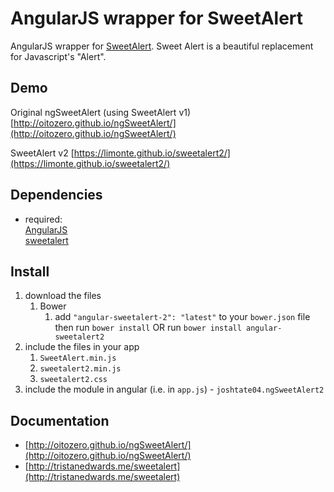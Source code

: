 # AngularJS wrapper for SweetAlert

AngularJS wrapper for [SweetAlert](http://tristanedwards.me/sweetalert). Sweet Alert is a beautiful replacement for Javascript's "Alert".

## Demo
Original ngSweetAlert (using SweetAlert v1) [http://oitozero.github.io/ngSweetAlert/](http://oitozero.github.io/ngSweetAlert/)

SweetAlert v2 [https://limonte.github.io/sweetalert2/](https://limonte.github.io/sweetalert2/)

## Dependencies
- required:  
	[AngularJS](https://github.com/angular/angular)  
	[sweetalert](https://github.com/t4t5/sweetalert)

## Install
1. download the files
	1. Bower
		1. add `"angular-sweetalert-2": "latest"` to your `bower.json` file then run `bower install` OR run `bower install angular-sweetalert2`
2. include the files in your app
	1. `SweetAlert.min.js`
	2. `sweetalert2.min.js`
	3. `sweetalert2.css`
3. include the module in angular (i.e. in `app.js`) - `joshtate04.ngSweetAlert2`


## Documentation

- [http://oitozero.github.io/ngSweetAlert/](http://oitozero.github.io/ngSweetAlert/)
- [http://tristanedwards.me/sweetalert](http://tristanedwards.me/sweetalert)
